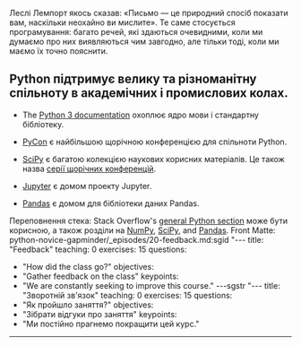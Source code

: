Леслі Лемпорт якось сказав: «Письмо — це природний спосіб показати вам, наскільки неохайно ви мислите».
Те саме стосується програмування:
багато речей, які здаються очевидними, коли ми думаємо про них
виявляються чим завгодно, але тільки тоді, коли ми маємо їх точно пояснити.

## Python підтримує велику та різноманітну спільноту в академічних і промислових колах.

*   The [Python 3 documentation](https://docs.python.org/3/) охоплює ядро мови
    і стандартну бібліотеку.

*   [PyCon](https://pycon.org/) є найбільшою щорічною конференцією для спільноти Python.

*   [SciPy](https://scipy.org) є багатою колекцією наукових корисних матеріалів.
   Це також назва [серії щорічних конференцій](https://conference.scipy.org/).

*   [Jupyter](https://jupyter.org) є домом проекту Jupyter.

*   [Pandas](https://pandas.pydata.org) є домом для бібліотеки даних Pandas.

Переповнення стека: Stack Overflow's [general Python section](https://stackoverflow.com/questions/tagged/python?tab=Votes)
    може бути корисною,
    а також розділи на [NumPy](https://stackoverflow.com/questions/tagged/numpy?tab=Votes),
    [SciPy](https://stackoverflow.com/questions/tagged/scipy?tab=Votes), and
    [Pandas](https://stackoverflow.com/questions/tagged/pandas?tab=Votes). Front Matte: python-novice-gapminder/_episodes/20-feedback.md:sgid "---
title: "Feedback"
teaching: 0
exercises: 15
questions:
- "How did the class go?"
objectives:
- "Gather feedback on the class"
keypoints:
- "We are constantly seeking to improve this course."
---sgstr "---
title: "Зворотній зв'язок"
teaching: 0
exercises: 15
questions:
- "Як пройшло заняття?"
objectives:
- "Зібрати відгуки про заняття"
keypoints:
- "Ми постійно прагнемо покращити цей курс."
---

